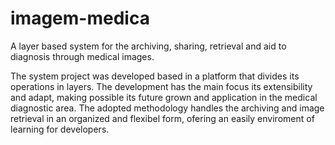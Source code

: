 # imagem-medica
A layer based system for the archiving, sharing, retrieval and aid to diagnosis through medical images.

The system project was developed based in a platform that divides
its operations in layers. The development has the main focus its extensibility and
adapt, making possible its future grown and application in the medical diagnostic area. The
adopted methodology handles the archiving and image retrieval in an organized and flexibel
form, ofering an easily enviroment of learning for developers.
